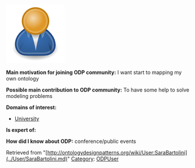 [![Image:ODPUser.png](../images/a/a6/ODPUser.png)](../Image/ODPUser.png.md "Image:ODPUser.png")




  





__Main motivation for joining ODP community:__ I want start to mapping my own ontology


__Possible main contribution to ODP community:__ To have some help to solve modeling problems


__Domains of interest:__



* [University](../Community/University.md "Community:University")


__Is expert of:__


  

__How did I know about ODP:__ conference/public events






Retrieved from "[http://ontologydesignpatterns.org/wiki/User:SaraBartolini](../User/SaraBartolini.md)"
 [Category](http://ontologydesignpatterns.org/wiki/Special:Categories "Special:Categories"): [ODPUser](../Category/ODPUser.md "Category:ODPUser")